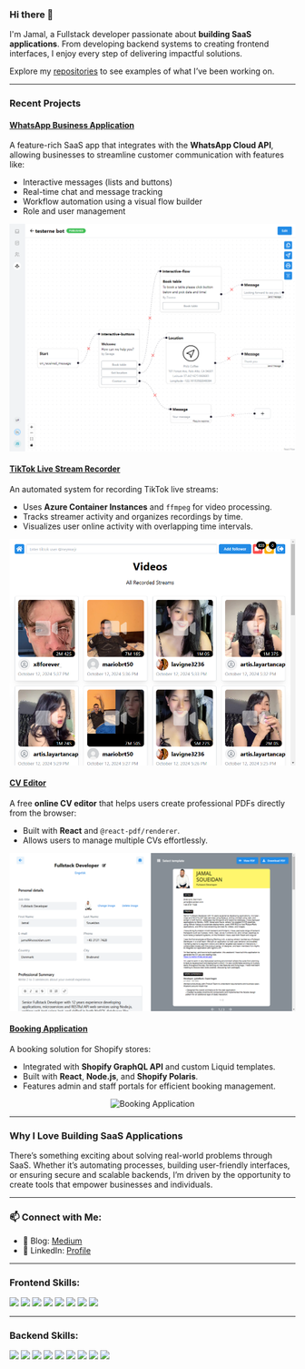 ### Hi there 👋

I'm Jamal, a Fullstack developer passionate about **building SaaS applications**. From developing backend systems to creating frontend interfaces, I enjoy every step of delivering impactful solutions.

Explore my [repositories](https://github.com/jamalsoueidan?tab=repositories) to see examples of what I’ve been working on.

---

### Recent Projects

#### [WhatsApp Business Application](https://github.com/jamalsoueidan/convex-whatsapp-superchat)
A feature-rich SaaS app that integrates with the **WhatsApp Cloud API**, allowing businesses to streamline customer communication with features like:
- Interactive messages (lists and buttons)
- Real-time chat and message tracking
- Workflow automation using a visual flow builder
- Role and user management

<p align="center">
  <img src="https://github.com/jamalsoueidan/mongodb-realm-whatsapp-superchat/blob/main/screenshots/bot.png?raw=true" width="600" alt="WhatsApp Business App Dashboard" />
</p>

#### [TikTok Live Stream Recorder](https://github.com/jamalsoueidan/tiktok-stream-recorder)
An automated system for recording TikTok live streams:
- Uses **Azure Container Instances** and `ffmpeg` for video processing.
- Tracks streamer activity and organizes recordings by time.
- Visualizes user online activity with overlapping time intervals.

<p align="center">
  <img src="https://github.com/jamalsoueidan/tiktok-stream-recording/blob/main/screenshots/videos.png?raw=true" width="600" alt="TikTok Live Stream Recorder Dashboard" />
</p>

#### [CV Editor](https://github.com/jamalsoueidan/cv-editor)
A free **online CV editor** that helps users create professional PDFs directly from the browser:
- Built with **React** and `@react-pdf/renderer`.
- Allows users to manage multiple CVs effortlessly.

<p align="center">
  <img src="https://github.com/jamalsoueidan/cv-editor/blob/main/screenshots/new-cv-editor.png?raw=true" width="600" alt="CV Editor Interface" />
</p>

#### [Booking Application](https://github.com/jamalsoueidan/booking-shopify-external-app)
A booking solution for Shopify stores:
- Integrated with **Shopify GraphQL API** and custom Liquid templates.
- Built with **React**, **Node.js**, and **Shopify Polaris**.
- Features admin and staff portals for efficient booking management.

<p align="center">
  <img src="https://github.com/jamalsoueidan/booking-shopify-external-app/blob/main/screens/bookings.png?raw=true" width="600" alt="Booking Application" />
</p>

---

### Why I Love Building SaaS Applications

There’s something exciting about solving real-world problems through SaaS. Whether it’s automating processes, building user-friendly interfaces, or ensuring secure and scalable backends, I’m driven by the opportunity to create tools that empower businesses and individuals.

---

### 📫 Connect with Me:

- 💬 Blog: [Medium](https://medium.com/@jamalsoueidan)
- 🔗 LinkedIn: [Profile](https://www.linkedin.com/in/jamalsoueidan)

---

### Frontend Skills:

<p>
<img src="https://img.shields.io/badge/JavaScript-323330?style=for-the-badge&logo=javascript&logoColor=F7DF1E" />
<img src="https://img.shields.io/badge/React-20232A?style=for-the-badge&logo=react&logoColor=61DAFB" />
<img src="https://img.shields.io/badge/TypeScript-007ACC?style=for-the-badge&logo=typescript&logoColor=white" />
<img src="https://img.shields.io/badge/Next.js-000000?style=for-the-badge&logo=next.js&logoColor=white" />
<img src="https://img.shields.io/badge/Jest-C21325?style=for-the-badge&logo=jest&logoColor=white" />
<img src="https://img.shields.io/badge/Cypress-17202C?style=for-the-badge&logo=cypress&logoColor=white" />
<img src="https://img.shields.io/badge/Storybook-FF4785?style=for-the-badge&logo=storybook&logoColor=white" />
<img src="https://img.shields.io/badge/Tailwind_CSS-38B2AC?style=for-the-badge&logo=tailwind-css&logoColor=white" />
</p>

---

### Backend Skills:

<p>
<img src="https://img.shields.io/badge/Node.js-43853D?style=for-the-badge&logo=node.js&logoColor=white" />
<img src="https://img.shields.io/badge/Express.js-404D59?style=for-the-badge" />
<img src="https://img.shields.io/badge/GraphQL-E10098?style=for-the-badge&logo=graphql&logoColor=white" />
<img src="https://img.shields.io/badge/MongoDB-4EA94B?style=for-the-badge&logo=mongodb&logoColor=white" />
<img src="https://img.shields.io/badge/Azure-0078D4?style=for-the-badge&logo=microsoft-azure&logoColor=white" />
<img src="https://img.shields.io/badge/REST_API-000000?style=for-the-badge&logo=rest&logoColor=white" />
<img src="https://img.shields.io/badge/Docker-2496ED?style=for-the-badge&logo=docker&logoColor=white" />
<img src="https://img.shields.io/badge/OpenAPI-6BA539?style=for-the-badge&logo=openapi-initiative&logoColor=white" />
<img src="https://img.shields.io/badge/ffmpeg-007ACC?style=for-the-badge&logo=ffmpeg&logoColor=white" />
</p>
